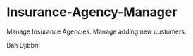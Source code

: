 Insurance-Agency-Manager
========================

Manage Insurance Agencies. Manage adding new customers.

Bah Djibbril